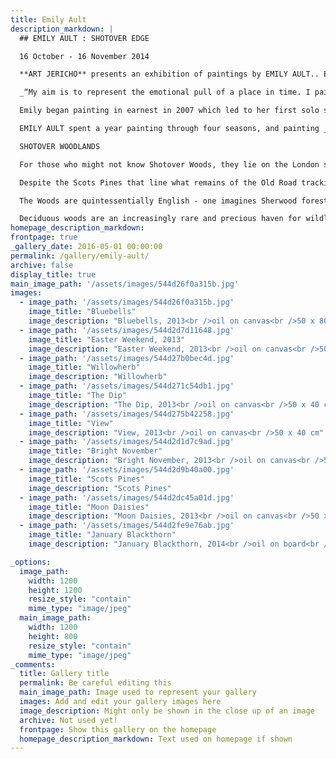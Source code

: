 ```yaml
---
title: Emily Ault
description_markdown: |
  ## EMILY AULT : SHOTOVER EDGE

  16 October - 16 November 2014

  **ART JERICHO** presents an exhibition of paintings by EMILY AULT.. Emily has spent a year painting Shotover through the seasons.  Drawn to the magic of ancient woodlands that have a tangible sense of history and tales untold, the artist explores what was for centuries a royal hunting forest with meadows and heath.  A haven for wildlife and wild flowers, the old road to London crossed Shotover Hill and was a regular haunt for highway man Dick Turpin.

  _“My aim is to represent the emotional pull of a place in time. I paint in situ and let the painting dictate itself. I believe that painting from nature is as relevant now as ever. To immerse oneself in the sights, sounds and smells of a place, to appreciate the slow passing of time and the subtle shifts in light and atmosphere, results in work that is honest and less subject to idealised interpretation. Absorbing and reflecting upon a natural world that continues to live and breathe, despite our ever-encroaching presence, is a persistent preoccupation. As nature jostles for space against urban development, industry and roads, wild places are becoming so very precious.”_

  Emily began painting in earnest in 2007 which led to her first solo show in the Highgate Gallery in 2009\. Before that she did an MA in Children’s Book Illustration at Cambridge School of Art. She also has a degree in Russian and English from St Andrews University. After working in film video television production she lived in Paris for five years where she began to study art.  The artist has paintings in private and public collections.

  EMILY AULT spent a year painting through four seasons, and painting _en plein air_, as opposed to working in the studio from photographs, lends a distinctive feel to the work.  Seated quietly for hours at a time, the artist infuses the sights, scents and sounds of the woods into her compositions.  

  SHOTOVER WOODLANDS

  For those who might not know Shotover Woods, they lie on the London side of Oxford at the top of Old Road, aptly named as it was the original road from Oxford to London.  The woods were part of the Royal Hunting Forest for hundreds of years, and date back to the Doomsday Book. The Old Road was a regular haunt for Dick Turpin and other highwaymen who ambushed travellers. There is a sense of history and tales untold that pervade the woods, and legends of roaming giants who played marbles with large stones in 'The Sandpit' where _'Matilda's Tears'_ were shed (see Emily's painting).  Matilda was the daughter of Henry 1, and cheated of her claim to the throne, she fled London in fear for her life. She was said to have wept with relief when she reached Shotover and was able to see the spires of Oxford.

  Despite the Scots Pines that line what remains of the Old Road tracking across the top of Shotover, the woods are largely deciduous and fall south from the Old Road, east and west with a wonderful array of woodland, heath and open fields fringing them so that you can catch open views from Shotover towards Buckinghamshire, The Chilterns and across to the South.

  The Woods are quintessentially English - one imagines Sherwood forest. They are not managed, such as Wytham Woods, or landscaped like the Arboretum at Nuneham Courtnay or the gracious Parklands of Blenheim.  Hazel used to make bows, ash and old oaks abound, some dating back to Elizabeth 1\. Shotover remains a wild and magical place and the terrain, which drops down towards the south side with paths that bottom out and then climb up steeply make it an exhilarating place to explore.

  Deciduous woods are an increasingly rare and precious haven for wildlife, and Shotover provides a home for polecats, stoats and weasels, badger, fox, brown hare, hedgehogs, voles, mice, shrews, grey squirrels, moles and bats. There are over a 1000 species of beetles on Shotover, and many butterflies and moths. Any true English woodland is of course home to roe, fallow and muntjac deer.  If quiet, you can catch a glimpse as they pick their way through the trees.
homepage_description_markdown: 
frontpage: true
_gallery_date: 2016-05-01 00:00:00
permalink: /gallery/emily-ault/
archive: false
display_title: true
main_image_path: '/assets/images/544d26f0a315b.jpg'
images:
  - image_path: '/assets/images/544d26f0a315b.jpg'
    image_title: "Bluebells"
    image_description: "Bluebells, 2013<br />oil on canvas<br />50 x 80 cm<br />&amp;Acirc;&amp;pound;695"
  - image_path: '/assets/images/544d2d7d11648.jpg'
    image_title: "Easter Weekend, 2013"
    image_description: "Easter Weekend, 2013<br />oil on canvas<br />50 x 80 cm"
  - image_path: '/assets/images/544d27b0bec4d.jpg'
    image_title: "Willowherb"
    image_description: "Willowherb"
  - image_path: '/assets/images/544d271c54db1.jpg'
    image_title: "The Dip"
    image_description: "The Dip, 2013<br />oil on canvas<br />50 x 40 cm"
  - image_path: '/assets/images/544d275b42258.jpg'
    image_title: "View"
    image_description: "View, 2013<br />oil on canvas<br />50 x 40 cm"
  - image_path: '/assets/images/544d2d1d7c9ad.jpg'
    image_title: "Bright November"
    image_description: "Bright November, 2013<br />oil on canvas<br />50 x 40 cm"
  - image_path: '/assets/images/544d2d9b40a00.jpg'
    image_title: "Scots Pines"
    image_description: "Scots Pines"
  - image_path: '/assets/images/544d2dc45a01d.jpg'
    image_title: "Moon Daisies"
    image_description: "Moon Daisies, 2013<br />oil on canvas<br />50 x 80 cm"
  - image_path: '/assets/images/544d2fe9e76ab.jpg'
    image_title: "January Blackthorn"
    image_description: "January Blackthorn, 2014<br />oil on board<br />50 x 80 cm"

_options:
  image_path:
    width: 1200
    height: 1200
    resize_style: "contain"
    mime_type: "image/jpeg"
  main_image_path:
    width: 1200
    height: 800
    resize_style: "contain"
    mime_type: "image/jpeg"
_comments:
  title: Gallery title
  permalink: Be careful editing this
  main_image_path: Image used to represent your gallery
  images: Add and edit your gallery images here
  image_description: Might only be shown in the close up of an image
  archive: Not used yet!
  frontpage: Show this gallery on the homepage
  homepage_description_markdown: Text used on homepage if shown
---
```

